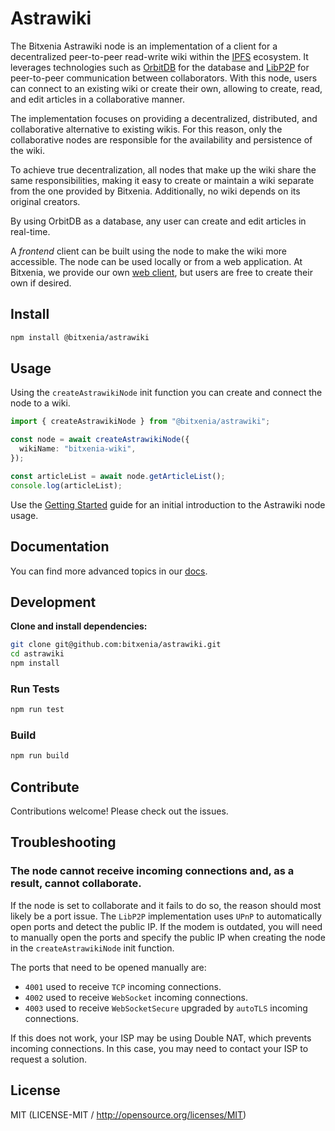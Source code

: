 # Astrawiki

The Bitxenia Astrawiki node is an implementation of a client for a decentralized peer-to-peer read-write wiki within the [IPFS](https://ipfs.tech) ecosystem. It leverages technologies such as [OrbitDB](https://github.com/orbitdb/orbitdb) for the database and [LibP2P](https://github.com/libp2p/js-libp2p) for peer-to-peer communication between collaborators. With this node, users can connect to an existing wiki or create their own, allowing to create, read, and edit articles in a collaborative manner.

The implementation focuses on providing a decentralized, distributed, and collaborative alternative to existing wikis. For this reason, only the collaborative nodes are responsible for the availability and persistence of the wiki.

To achieve true decentralization, all nodes that make up the wiki share the same responsibilities, making it easy to create or maintain a wiki separate from the one provided by Bitxenia. Additionally, no wiki depends on its original creators.

By using OrbitDB as a database, any user can create and edit articles in real-time.

A _frontend_ client can be built using the node to make the wiki more accessible. The node can be used locally or from a web application. At Bitxenia, we provide our own [web client](https://github.com/bitxenia/astrawiki-web), but users are free to create their own if desired.

## Install

```sh
npm install @bitxenia/astrawiki
```

## Usage

Using the `createAstrawikiNode` init function you can create and connect the node to a wiki.

```ts
import { createAstrawikiNode } from "@bitxenia/astrawiki";

const node = await createAstrawikiNode({
  wikiName: "bitxenia-wiki",
});

const articleList = await node.getArticleList();
console.log(articleList);
```

Use the [Getting Started](https://github.com/bitxenia/astrawiki/tree/main/docs/getting_started.md) guide for an initial introduction to the Astrawiki node usage.

## Documentation

You can find more advanced topics in our [docs](https://github.com/bitxenia/astrawiki/tree/main/docs).

## Development

**Clone and install dependencies:**

```sh
git clone git@github.com:bitxenia/astrawiki.git
cd astrawiki
npm install
```

### Run Tests

```sh
npm run test
```

### Build

```sh
npm run build
```

## Contribute

Contributions welcome! Please check out the issues.

## Troubleshooting

### The node cannot receive incoming connections and, as a result, cannot collaborate.

If the node is set to collaborate and it fails to do so, the reason should most likely be a port issue. The `LibP2P` implementation uses `UPnP` to automatically open ports and detect the public IP. If the modem is outdated, you will need to manually open the ports and specify the public IP when creating the node in the `createAstrawikiNode` init function.

The ports that need to be opened manually are:

- `4001` used to receive `TCP` incoming connections.
- `4002` used to receive `WebSocket` incoming connections.
- `4003` used to receive `WebSocketSecure` upgraded by `autoTLS` incoming connections.

If this does not work, your ISP may be using Double NAT, which prevents incoming connections. In this case, you may need to contact your ISP to request a solution.

## License

MIT (LICENSE-MIT / http://opensource.org/licenses/MIT)
